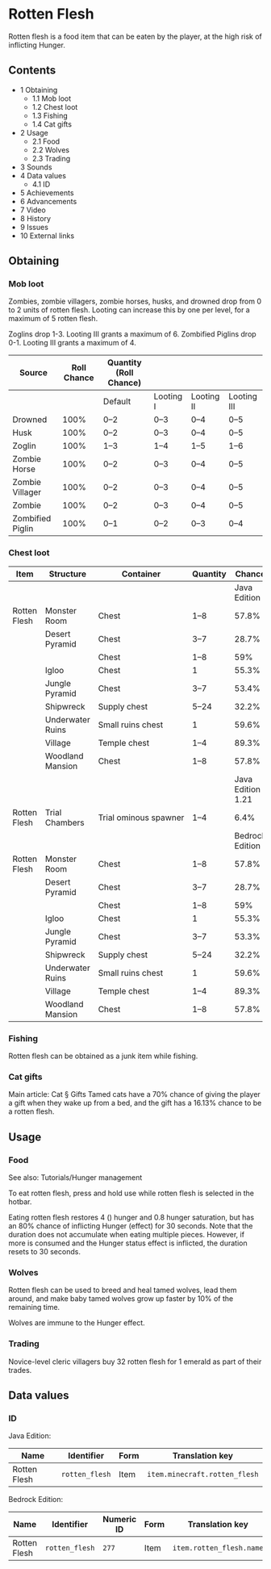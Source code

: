 # Rotten Flesh
Rotten flesh is a food item that can be eaten by the player, at the high risk of inflicting Hunger.

## Contents
- 1 Obtaining
	- 1.1 Mob loot
	- 1.2 Chest loot
	- 1.3 Fishing
	- 1.4 Cat gifts
- 2 Usage
	- 2.1 Food
	- 2.2 Wolves
	- 2.3 Trading
- 3 Sounds
- 4 Data values
	- 4.1 ID
- 5 Achievements
- 6 Advancements
- 7 Video
- 8 History
- 9 Issues
- 10 External links

## Obtaining
### Mob loot
Zombies, zombie villagers, zombie horses, husks, and drowned drop from 0 to 2 units of rotten flesh. Looting can increase this by one per level, for a maximum of 5 rotten flesh.

Zoglins drop 1-3. Looting III grants a maximum of 6. Zombified Piglins drop 0-1. Looting III grants a maximum of 4.

| Source           | Roll Chance | Quantity (Roll Chance) |           |            |             |
|------------------|-------------|------------------------|-----------|------------|-------------|
|                  |             | Default                | Looting I | Looting II | Looting III |
| Drowned          | 100%        | 0–2                    | 0–3       | 0–4        | 0–5         |
| Husk             | 100%        | 0–2                    | 0–3       | 0–4        | 0–5         |
| Zoglin           | 100%        | 1–3                    | 1–4       | 1–5        | 1–6         |
| Zombie Horse     | 100%        | 0–2                    | 0–3       | 0–4        | 0–5         |
| Zombie Villager  | 100%        | 0–2                    | 0–3       | 0–4        | 0–5         |
| Zombie           | 100%        | 0–2                    | 0–3       | 0–4        | 0–5         |
| Zombified Piglin | 100%        | 0–1                    | 0–2       | 0–3        | 0–4         |

### Chest loot
| Item         | Structure        | Container             | Quantity | Chance            |
|--------------|------------------|-----------------------|----------|-------------------|
|              |                  |                       |          | Java Edition      |
| Rotten Flesh | Monster Room     | Chest                 | 1–8      | 57.8%             |
|              | Desert Pyramid   | Chest                 | 3–7      | 28.7%             |
|              |                  | Chest                 | 1–8      | 59%               |
|              | Igloo            | Chest                 | 1        | 55.3%             |
|              | Jungle Pyramid   | Chest                 | 3–7      | 53.4%             |
|              | Shipwreck        | Supply chest          | 5–24     | 32.2%             |
|              | Underwater Ruins | Small ruins chest     | 1        | 59.6%             |
|              | Village          | Temple chest          | 1–4      | 89.3%             |
|              | Woodland Mansion | Chest                 | 1–8      | 57.8%             |
|              |                  |                       |          | Java Edition 1.21 |
| Rotten Flesh | Trial Chambers   | Trial ominous spawner | 1–4      | 6.4%              |
|              |                  |                       |          | Bedrock Edition   |
| Rotten Flesh | Monster Room     | Chest                 | 1–8      | 57.8%             |
|              | Desert Pyramid   | Chest                 | 3–7      | 28.7%             |
|              |                  | Chest                 | 1–8      | 59%               |
|              | Igloo            | Chest                 | 1        | 55.3%             |
|              | Jungle Pyramid   | Chest                 | 3–7      | 53.3%             |
|              | Shipwreck        | Supply chest          | 5–24     | 32.2%             |
|              | Underwater Ruins | Small ruins chest     | 1        | 59.6%             |
|              | Village          | Temple chest          | 1–4      | 89.3%             |
|              | Woodland Mansion | Chest                 | 1–8      | 57.8%             |

### Fishing
Rotten flesh can be obtained as a junk item while fishing.

### Cat gifts
Main article: Cat § Gifts
Tamed cats have a 70% chance of giving the player a gift when they wake up from a bed, and the gift has a 16.13% chance to be a rotten flesh.

## Usage
### Food
See also: Tutorials/Hunger management

To eat rotten flesh, press and hold use while rotten flesh is selected in the hotbar.

Eating rotten flesh restores 4 () hunger and 0.8 hunger saturation, but has an 80% chance of inflicting Hunger (effect) for 30 seconds. Note that the duration does not accumulate when eating multiple pieces. However, if more is consumed and the Hunger status effect is inflicted, the duration resets to 30 seconds.

### Wolves
Rotten flesh can be used to breed and heal tamed wolves, lead them around, and make baby tamed wolves grow up faster by 10% of the remaining time.

Wolves are immune to the Hunger effect.

### Trading
Novice-level cleric villagers buy 32 rotten flesh for 1 emerald as part of their trades.

## Data values
### ID
Java Edition:

| Name         | Identifier     | Form | Translation key               |
|--------------|----------------|------|-------------------------------|
| Rotten Flesh | `rotten_flesh` | Item | `item.minecraft.rotten_flesh` |

Bedrock Edition:

| Name         | Identifier     | Numeric ID | Form | Translation key          |
|--------------|----------------|------------|------|--------------------------|
| Rotten Flesh | `rotten_flesh` | `277`      | Item | `item.rotten_flesh.name` |


